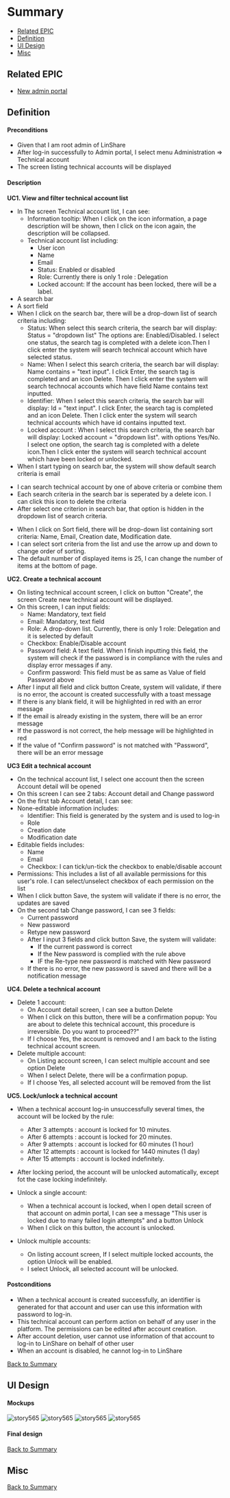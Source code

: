 # Summary

* [Related EPIC](#related-epic)
* [Definition](#definition)
* [UI Design](#ui-design)
* [Misc](#misc)

## Related EPIC

* [New admin portal](./README.md)

## Definition

#### Preconditions

* Given that I am root admin of LinShare
* After log-in successfully to Admin portal, I select menu Administration => Technical account 
* The screen listing technical accounts will be displayed 

#### Description

**UC1. View and filter technical account list**

*  In The screen Technical account  list, I can see:
    * Information tooltip: When I click on the icon information, a page description will be shown, then I click on the icon again, the description will be collapsed.
    * Technical account list including:
        * User icon
        * Name 
        * Email 
        * Status: Enabled or disabled
        * Role: Currently there is only 1 role : Delegation
        * Locked account: If the account has been locked, there will be a label. 
* A search bar
* A sort field
* When I click on the search bar, there will be a drop-down list of search criteria including:
    * Status: When select this search criteria, the search bar will display: Status = "dropdown list" The options are: Enabled/Disabled. I select one status, the search tag is completed with a delete icon.Then I click enter the system will search technical account which have selected status.
    * Name: When I select this search criteria, the search bar will display: Name contains = "text input". I click Enter, the search tag is completed and an icon Delete. Then I click enter the system will search technocal accounts which have field Name contains text inputted.
    * Identifier: When I select this search criteria, the search bar will display: Id = "text input". I click Enter, the search tag is completed and an icon Delete. Then I click enter the system will search technical accounts which have id contains  inputted text. 
    * Locked account : When I select this search criteria, the search bar will display: Locked account  = "dropdown list". with options Yes/No. I select one option, the search tag is completed with a delete icon.Then I click enter the system will search technical account which have been locked or unlocked.
* When I start typing on search bar, the system will show default search criteria is email 
- I can search technical account by one of above criteria or combine them
- Each search criteria in the search bar is seperated by a delete icon. I can click this icon to delete the criteria
- After select one criterion in search bar, that option is hidden in the dropdown list of search criteria.
* When I click on Sort field, there will be drop-down list containing sort criteria: Name, Email, Creation date, Modification date.
* I can select sort criteria from the list and use the arrow up and down to change order of sorting.
* The default number of displayed items is 25, I can change the number of items at the bottom of page.

**UC2. Create a technical account**

- On listing technical account screen, I click on button "Create", the screen Create new technical account will be displayed.
- On this screen, I can input fields:
   - Name: Mandatory, text field 
   - Email: Mandatory, text field
   - Role: A drop-down list. Currently, there is only 1 role: Delegation and it is selected by default 
   - Checkbox: Enable/Disable account
   - Password field: A text field. When I finish inputting this field, the system will check if the password is in compliance with the rules and display error messages if any.
   - Confirm password: This field must be as same as Value of field Password above 
- After I input all field and click button Create, system will validate, if there is no error, the account is created successfully with a toast message 
- If there is any blank field, it will be highlighted in red with an error message
- If the email is already existing in the system, there will be an error message
- If the password is not correct, the help message will be highlighted in red 
- If the value of  "Confirm password" is not matched with "Password", there will be an error message 

**UC3 Edit a technical account**

- On the technical account list, I select one account then the screen Account detail will be opened 
- On this screen I can see 2 tabs: Account detail and Change password
- On the first tab Account detail, I can see: 
- None-editable information includes:
   - Identifier: This field is generated by the system and is used to log-in 
   - Role
   - Creation date
   - Modification date 
- Editable fields includes:
   - Name
   - Email
   - Checkbox: I can tick/un-tick the checkbox to enable/disable account
- Permissions: This includes a list of all available permissions for this user's role. I can select/unselect checkbox of each permission on the list 
- When I click button Save, the system will validate if there is no error, the updates are saved 
- On the second tab Change password, I can see 3 fields:
   - Current password
   - New password
   - Retype new password
   - After I input 3 fields and click button Save, the system will validate: 
     - If the current password is correct 
     - If the New password is complied with the rule above 
     - IF the Re-type new password is matched with New password 
   - If there is no error, the new password is saved and there will be a notification message 

**UC4. Delete a technical account**
- Delete 1 account: 
   - On Account detail screen, I can see a button Delete
   - When I click on this button, there will be a confirmation popup: You are about to delete this technical account, this procedure is irreversible. Do you want to proceed??"
   - If I choose Yes, the account is removed and I am back to the listing technical account screen.
- Delete multiple account:
   - On Listing account screen, I can select multiple account and see option Delete
   - When I select Delete, there will be a confirmation popup.
   - If I choose Yes, all selected account will be removed from the list

**UC5. Lock/unlock a technical account**

- When a technical account log-in unsuccessfully several times, the account will be locked by the rule:
   - After 3 attempts : account is locked for 10 minutes. 
   - After 6 attempts : account is locked for 20 minutes. 
   - After 9 attempts : account is locked for 60 minutes (1 hour)
   - After 12 attempts : account is locked for 1440 minutes (1 day)
   - After 15 attempts : account is locked indefinitely.

- After locking period, the account will be unlocked automatically, except fot the case locking indefinitely.
- Unlock a single account:
   - When a technical account is locked, when I open detail screen of that account on admin portal, I can see a message "This user is locked due to many failed login attempts" and a button Unlock
   - When I click on this button, the account is unlocked.

- Unlock multiple accounts: 
   - On listing account screen, If I select multiple locked accounts, the option Unlock will be enabled.
   - I select Unlock, all selected account will be unlocked. 

#### Postconditions

- When a technical account is created successfully, an identifier is generated for that account and user can use this information with password to log-in.
- This technical account can perform action on behalf of any user in the platform. The permissions can be edited after account creation. 
- After account deletion, user cannot use information of that account to log-in to LinShare on behalf of other user
- When an account is disabled, he cannot log-in to LinShare 

[Back to Summary](#summary)

## UI Design

#### Mockups

![story565](./mockups/565.1.png)
![story565](./mockups/565.2.png)
![story565](./mockups/565.3.png)
![story565](./mockups/565.4.png)

#### Final design


[Back to Summary](#summary)
## Misc

[Back to Summary](#summary)
